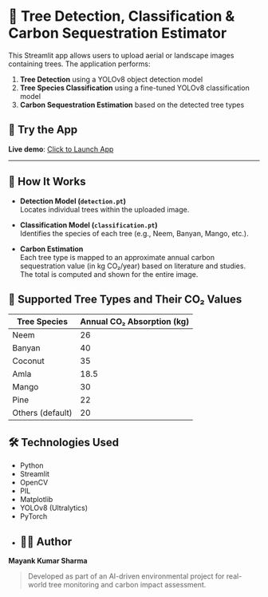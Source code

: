# 🌳 Tree Detection, Classification & Carbon Sequestration Estimator

This Streamlit app allows users to upload aerial or landscape images containing trees. The application performs:

1. **Tree Detection** using a YOLOv8 object detection model
2. **Tree Species Classification** using a fine-tuned YOLOv8 classification model
3. **Carbon Sequestration Estimation** based on the detected tree types

## 🚀 Try the App
**Live demo**: [Click to Launch App](https://tree-app-aca5n5qupcbngzstflzi7y.streamlit.app/)

---

## 🧠 How It Works

- **Detection Model (`detection.pt`)**  
  Locates individual trees within the uploaded image.

- **Classification Model (`classification.pt`)**  
  Identifies the species of each tree (e.g., Neem, Banyan, Mango, etc.).

- **Carbon Estimation**  
  Each tree type is mapped to an approximate annual carbon sequestration value (in kg CO₂/year) based on literature and studies. The total is computed and shown for the entire image.

## 🧾 Supported Tree Types and Their CO₂ Values

| Tree Species     | Annual CO₂ Absorption (kg) |
|------------------|-----------------------------|
| Neem             | 26                          |
| Banyan           | 40                          |
| Coconut          | 35                          |
| Amla             | 18.5                        |
| Mango            | 30                          |
| Pine             | 22                          |
| Others (default) | 20                          |

## 🛠️ Technologies Used

- Python
- Streamlit
- OpenCV
- PIL
- Matplotlib
- YOLOv8 (Ultralytics)
- PyTorch
- ## 👨‍💻 Author

**Mayank Kumar Sharma**  
> Developed as part of an AI-driven environmental project for real-world tree monitoring and carbon impact assessment.

